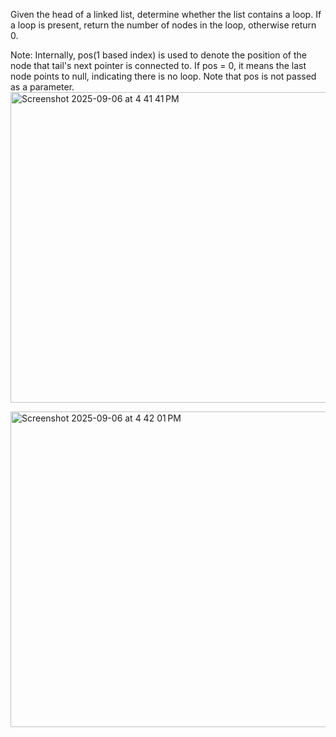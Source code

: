 Given the head of a linked list, determine whether the list contains a loop. If a loop is present, return the number of nodes in the loop, otherwise return 0.

Note: Internally, pos(1 based index) is used to denote the position of the node that tail's next pointer is connected to. If pos = 0, it means the last node points to null, indicating there is no loop. Note that pos is not passed as a parameter.<img width="603" height="497" alt="Screenshot 2025-09-06 at 4 41 41 PM" src="https://github.com/user-attachments/assets/8df05ac6-cddc-45a8-84ed-8eedeeaa9685" />


<img width="617" height="505" alt="Screenshot 2025-09-06 at 4 42 01 PM" src="https://github.com/user-attachments/assets/f57f7ea1-7cdf-41fc-a00c-0b11852318fe" />
